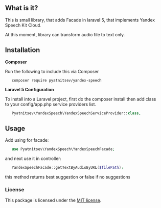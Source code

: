 ## What is it?

This is small library, that adds Facade in laravel 5, that implements Yandex Speech Kit Cloud.

At this moment, library can transform audio file to text only.

## Installation

**Composer**

Run the following to include this via Composer

```shell 
   composer require pyatnitsev/yandex-speech
```

**Laravel 5 Configuration**
 
To install into a Laravel project, first do the composer install then add class to your config/app.php service providers list.

```php 
   Pyatnitsev\YandexSpeech\YandexSpeechServiceProvider::class,
```


## Usage

Add using for facade: 

```php 
   use Pyatnitsev\YandexSpeech\YandexSpeechFacade;
```

and next use it in controller:

```php 
   YandexSpeechFacade::getTextByAudioByURL($filePath);
```

this method returns best suggestion or false if no suggestions



### License

This package is licensed under the [MIT license](https://github.com/backup-manager/laravel/blob/master/LICENSE).